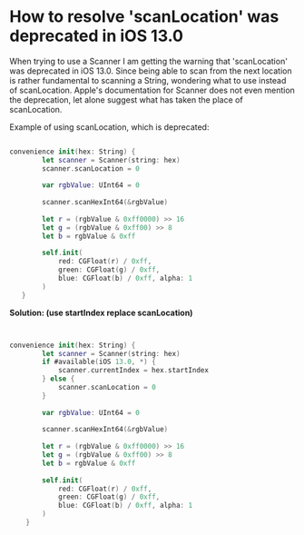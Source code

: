 
# How to resolve 'scanLocation' was deprecated in iOS 13.0


When trying to use a Scanner I am getting the warning that 'scanLocation' was deprecated in iOS 13.0. Since being able to scan from the next location is rather fundamental to scanning a String, wondering what to use instead of scanLocation. Apple's documentation for Scanner does not even mention the deprecation, let alone suggest what has taken the place of scanLocation.


Example of using scanLocation, which is deprecated:


```swift

convenience init(hex: String) {
        let scanner = Scanner(string: hex)
        scanner.scanLocation = 0
        
        var rgbValue: UInt64 = 0
        
        scanner.scanHexInt64(&rgbValue)
        
        let r = (rgbValue & 0xff0000) >> 16
        let g = (rgbValue & 0xff00) >> 8
        let b = rgbValue & 0xff
        
        self.init(
            red: CGFloat(r) / 0xff,
            green: CGFloat(g) / 0xff,
            blue: CGFloat(b) / 0xff, alpha: 1
        )
   }

```



**Solution:  (use startIndex replace scanLocation)**

```swift


convenience init(hex: String) {
        let scanner = Scanner(string: hex)
        if #available(iOS 13.0, *) {
            scanner.currentIndex = hex.startIndex
        } else {
            scanner.scanLocation = 0
        }
        
        var rgbValue: UInt64 = 0
        
        scanner.scanHexInt64(&rgbValue)
        
        let r = (rgbValue & 0xff0000) >> 16
        let g = (rgbValue & 0xff00) >> 8
        let b = rgbValue & 0xff
        
        self.init(
            red: CGFloat(r) / 0xff,
            green: CGFloat(g) / 0xff,
            blue: CGFloat(b) / 0xff, alpha: 1
        )
    }

```

